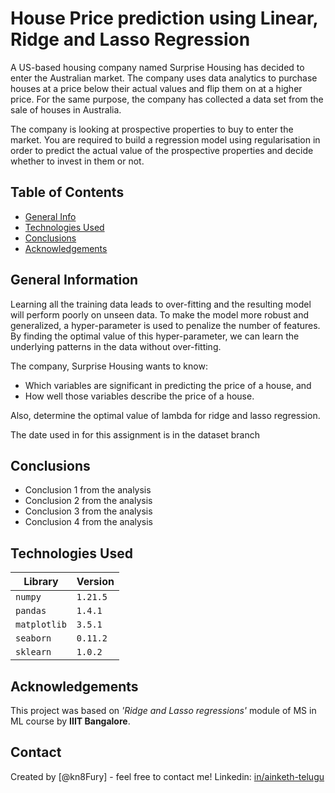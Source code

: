 # House Price prediction using Linear, Ridge and Lasso Regression

A US-based housing company named Surprise Housing has decided to enter the Australian market. The company uses data analytics to purchase houses at a price below their actual values and flip them on at a higher price. For the same purpose, the company has collected a data set from the sale of houses in Australia.

The company is looking at prospective properties to buy to enter the market. You are required to build a regression model using regularisation in order to predict the actual value of the prospective properties and decide whether to invest in them or not.

## Table of Contents
* [General Info](#general-information)
* [Technologies Used](#technologies-used)
* [Conclusions](#conclusions)
* [Acknowledgements](#acknowledgements)

## General Information

Learning all the training data leads to over-fitting and the resulting model will perform poorly on unseen data. To make the model more robust and generalized, a hyper-parameter is used to penalize the number of features. By finding the optimal value of this hyper-parameter, we can learn the underlying patterns in the data without over-fitting.

The company, Surprise Housing wants to know:
- Which variables are significant in predicting the price of a house, and
- How well those variables describe the price of a house.

Also, determine the optimal value of lambda for ridge and lasso regression.

The date used in for this assignment is in the dataset branch

## Conclusions
- Conclusion 1 from the analysis
- Conclusion 2 from the analysis
- Conclusion 3 from the analysis
- Conclusion 4 from the analysis

<!-- You don't have to answer all the questions - just the ones relevant to your project. -->


## Technologies Used
| Library      | Version  |
| ------------ | -------- |
| `numpy`      | `1.21.5` |
| `pandas`     | `1.4.1`  |
| `matplotlib` | `3.5.1`  |
| `seaborn`    | `0.11.2` |
| `sklearn`    | `1.0.2`  |

<!-- As the libraries versions keep on changing, it is recommended to mention the version of library used in this project -->

## Acknowledgements

This project was based on *'Ridge and Lasso regressions'* module of MS in ML course by **IIIT Bangalore**.


## Contact

Created by [@kn8Fury] - feel free to contact me!
Linkedin: [in/ainketh-telugu](https://www.linkedin.com/in/aniketh-telugu/)